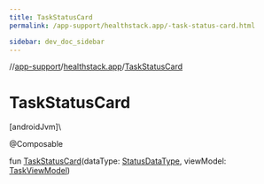 ```yaml
---
title: TaskStatusCard
permalink: /app-support/healthstack.app/-task-status-card.html

sidebar: dev_doc_sidebar
---
```

//[app-support](../../index.html)/[healthstack.app](index.html)/[TaskStatusCard](-task-status-card.html)



# TaskStatusCard



[androidJvm]\




@Composable



fun [TaskStatusCard](-task-status-card.html)(dataType: [StatusDataType](../healthstack.app.status/-status-data-type/index.html), viewModel: [TaskViewModel](../healthstack.app.viewmodel/-task-view-model/index.html))




